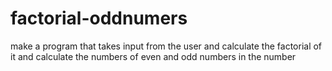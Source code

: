 # factorial-oddnumers
make a program that takes input from the user and calculate the factorial of it and calculate the numbers of even and odd numbers in the number

